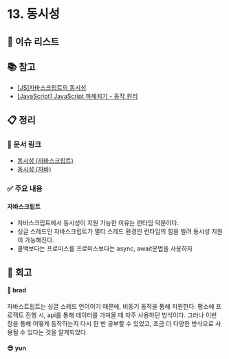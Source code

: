 # 13. 동시성

## :pushpin: 이슈 리스트

## :books: 참고

- [[JS]자바스크립트의 동시성](https://velog.io/@minn602/JS%EC%9E%90%EB%B0%94%EC%8A%A4%ED%81%AC%EB%A6%BD%ED%8A%B8%EC%9D%98-%EB%8F%99%EC%8B%9C%EC%84%B1)
- [[JavaScript] JavaScript 파헤치기 - 동작 원리](https://tristy.tistory.com/51)

## :clipboard: 정리

### :link: 문서 링크

- [동시성 (자바스크립트)](./brad_javascript.md)
- [동시성 (자바)](./heewhy_java.md)

### :white_check_mark: 주요 내용

#### 자바스크립트

- 자바스크립트에서 동시성이 지원 가능한 이유는 런타임 덕분이다.
- 싱글 스레드인 자바스크립트가 멀티 스레드 환경인 런타임의 힘을 빌려 동시성 지원이 가능해진다.
- 콜백보다는 프로미스를 프로미스보다는 async, await문법을 사용하자

## :pray: 회고

#### :bread: brad

자바스트립트는 싱글 스레드 언어이기 때문에, 비동기 동작을 통해 지원한다. 평소에 프로젝트 진행 시, api를 통해 데이터를 가져올 때 자주 사용하던 방식이다. 그러나 이번 장을 통해 어떻게 동작하는지 다시 한 번 공부할 수 있었고, 조금 더 다양한 방식으로 사용될 수 있다는 것을 알게되었다.

#### :sunglasses: yun
